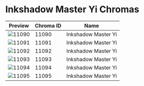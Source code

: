# Inkshadow Master Yi Chromas

| Preview | Chroma ID | Name |
|---------|-----------|------|
| ![11090](https://raw.communitydragon.org/latest/plugins/rcp-be-lol-game-data/global/default/v1/champion-chroma-images/11/11090.png) | 11090 | Inkshadow Master Yi |
| ![11091](https://raw.communitydragon.org/latest/plugins/rcp-be-lol-game-data/global/default/v1/champion-chroma-images/11/11091.png) | 11091 | Inkshadow Master Yi |
| ![11092](https://raw.communitydragon.org/latest/plugins/rcp-be-lol-game-data/global/default/v1/champion-chroma-images/11/11092.png) | 11092 | Inkshadow Master Yi |
| ![11093](https://raw.communitydragon.org/latest/plugins/rcp-be-lol-game-data/global/default/v1/champion-chroma-images/11/11093.png) | 11093 | Inkshadow Master Yi |
| ![11094](https://raw.communitydragon.org/latest/plugins/rcp-be-lol-game-data/global/default/v1/champion-chroma-images/11/11094.png) | 11094 | Inkshadow Master Yi |
| ![11095](https://raw.communitydragon.org/latest/plugins/rcp-be-lol-game-data/global/default/v1/champion-chroma-images/11/11095.png) | 11095 | Inkshadow Master Yi |